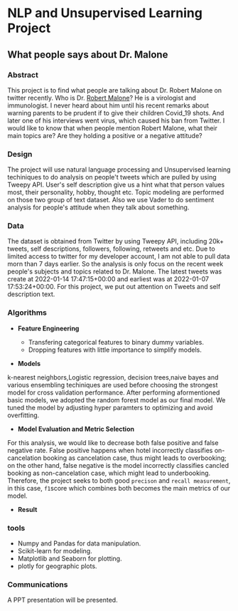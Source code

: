 # NLP and Unsupervised Learning Project
## What people says about Dr. Malone

### Abstract
This project is to find what people are talking about Dr. Robert Malone on twitter recently.
Who is Dr. [Robert Malone](https://en.wikipedia.org/wiki/Robert_W._Malone)? He is a virologist and immunologist. I never heard about him until his recent remarks about warning parents to be prudent if to give their children Covid_19 shots. And later one of his interviews went virus, which caused his ban from Twitter. I would like to know that when people mention Robert Malone, what  their main topics are? Are they holding a positive or a negative attitude?

### Design
The project will use natural language processing and Unsupervised learning techiniques to do analysis on people't tweets which are pulled by using Tweepy API. User's self description give us a hint what that person values most, their personality, hobby, thought etc. Topic modeling are performed on those two group of text dataset. Also we use Vader to do sentiment analysis for people's attitude when they talk about something.

### Data

The dataset is obtained from Twitter by using Tweepy API, including 20k+ tweets, self descriptions, followers, following, retweets and etc. Due to limited access to twitter for my developer account, I am not able to pull data morn than 7 days earlier. So the analysis is only focus on the recent week people's subjects and topics related to Dr. Malone. The latest tweets was create at 2022-01-14 17:47:15+00:00 and earliest was at 2022-01-07 17:53:24+00:00. For this project, we put out attention on Tweets and self description text.


### Algorithms
- **Feature Engineering**
  - Transfering categorical features to binary dummy variables.
  - Dropping features with little importance to simplify models.

- **Models**  

k-nearest neighbors,Logistic regression, decision trees,naive bayes and various ensembling techiniques are used before choosing the strongest model for cross validation performance. After performing aformentioned basic models, we adopted the random forest model as our final model. We tuned the model by adjusting hyper paramters to optimizing and avoid overfitting.

- **Model Evaluation and Metric Selection**  


For this analysis, we would like to decrease both false positive and false negative rate. False positive happens when hotel incorrectly classifies on-cancelation booking as cancelation case, thus might leads to overbooking; on the other hand, false negative is the model incorrectly classifies cancled booking as non-cancelation case, which might lead to underbooking. Therefore, the project seeks to both good ```precison``` and ```recall measurement```, in this case, ```f1```score which combines both becomes the main metrics of our model.

- **Result**


### tools
- Numpy and Pandas for data manipulation.
- Scikit-learn for modeling.
- Matplotlib and Seaborn for plotting.
- plotly for geographic plots.

### Communications
A PPT presentation will be presented.
